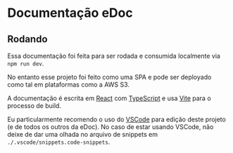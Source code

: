 # Documentação eDoc

## Rodando

Essa documentação foi feita para ser rodada e consumida localmente via
`npm run dev`.

No entanto esse projeto foi feito como uma SPA e pode ser deployado como tal
em plataformas como a AWS S3.

A documentação é escrita em [React](https://reactjs.org/) com
[TypeScript](https://www.typescriptlang.org/) e usa [Vite](https://vitejs.dev/)
para o processo de build.

Eu particularmente recomendo o uso do [VSCode](https://code.visualstudio.com/)
para edição deste projeto (e de todos os outros da eDoc). No caso de estar
usando VSCode, não deixe de dar uma olhada no arquivo de snippets em
`./.vscode/snippets.code-snippets`.
